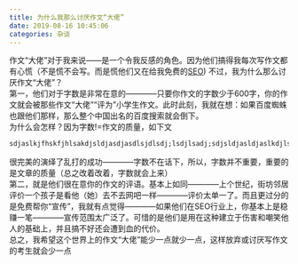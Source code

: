 ```yaml
---
title: 为什么我那么讨厌作文“大佬”
date: 2019-08-16 10:45:06
categories: 杂谈
---
```


作文“大佬”对于我来说——是一个令我反感的角色。因为他们搞得我每次写作文都有心慌（不是慌不会写。而是慌他们又在给我免费的<a href="https://zhinan.sogou.com/article/i5591651.htm?ch=zn.wap.kepu" target="_blank" rel="nofollow">SEO</a>)
不过，我为什么那么讨厌作文“大佬”？  
第一，他们对于字数是非常在意的————只要你作文的字数少于600字，你的作文就会被那些作文“大佬”“评为”小学生作文。此时此刻，我就在想：如果百度蜘蛛也跟他们那样，那么整个中国出名的百度搜索就会倒下。  
为什么会怎样？因为字数!=作文的质量，如下文
```txt
sdjaslkjfhskfjhlsakdjsldjasdjasdlsjdlsdj;lsdjlsadj;sdjsldjasldjaslkdjlsakdjsfhkdsgakdjfsfhadsjfaklsdhfsdkfhsdkfhdskfhsdkfjhdskfjjjjjjjjjjjjjjjjjjjjjjjjjsadhfksdhfksdfgksdfgsdkhfsdkfhdsfhsdfhsdgjdgsksdjjfygdsuyfguseygfygdefygdsciydsfnsdufnuasdngxfadkjfhxdgxdflxligydfkgviymkvrjhnmiudmfdigjvfuhmfiumvtyvhfmbhoiduhmgifugifu
```
很完美的演绎了乱打的成功————字数不在话下，所以，字数并不重要，重要的是文章的质量（总之改着改着，字数就会上来）  
第二，就是他们很在意你的作文的评语。基本上如同————上个世纪，街坊邻居评价一个孩子是看他（她）去不去网吧一样————评价太单一了。而且更过分的是免费帮你“宣传”，我就有点觉得————如果他们在SEO行业上，你基本上是稳赚一笔————宣传范围太广泛了。可惜的是他们是用在这种建立于伤害和嘲笑他人的基础上，并且搞不好还会遭到血的代价。  
总之，我希望这个世界上的作文“大佬”能少一点就少一点，这样放弃或讨厌写作文的考生就会少一点
